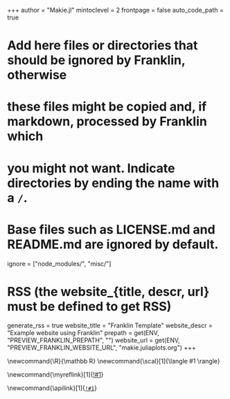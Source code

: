 <!--
Add here global page variables to use throughout your website.
-->
+++
author = "Makie.jl"
mintoclevel = 2
frontpage = false
auto_code_path = true

# Add here files or directories that should be ignored by Franklin, otherwise
# these files might be copied and, if markdown, processed by Franklin which
# you might not want. Indicate directories by ending the name with a `/`.
# Base files such as LICENSE.md and README.md are ignored by default.
ignore = ["node_modules/", "misc/"]

# RSS (the website_{title, descr, url} must be defined to get RSS)
generate_rss = true
website_title = "Franklin Template"
website_descr = "Example website using Franklin"
prepath = get(ENV, "PREVIEW_FRANKLIN_PREPATH", "")
website_url = get(ENV, "PREVIEW_FRANKLIN_WEBSITE_URL", "makie.juliaplots.org")
+++

<!--
Add here global latex commands to use throughout your pages.
-->
\newcommand{\R}{\mathbb R}
\newcommand{\scal}[1]{\langle #1 \rangle}

<!-- myreflink{Basic Tutorial} expands to [Basic Tutorial](link_to_that) -->
\newcommand{\myreflink}[1]{[!#1](\reflink{!#1})}

\newcommand{\apilink}[1]{[`!#1`](/api/#!#1)}